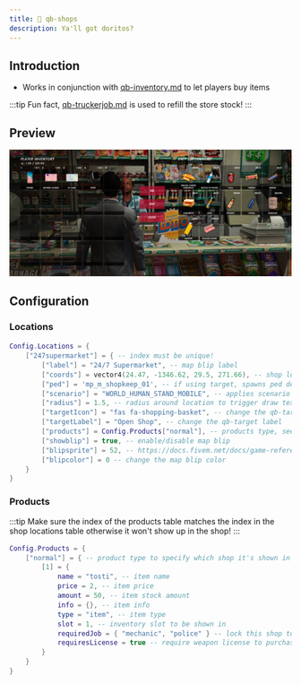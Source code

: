 ```yaml
---
title: 🏪 qb-shops
description: Ya'll got doritos?
---
```


## Introduction

* Works in conjunction with [qb-inventory.md](qb-inventory.md "mention") to let players buy items

:::tip
Fun fact, [qb-truckerjob.md](qb-truckerjob.md "mention") is used to refill the store stock!
:::

## Preview

![](../../../assets/shops.png)

## Configuration

### Locations

```lua
Config.Locations = {
    ["247supermarket"] = { -- index must be unique!
        ["label"] = "24/7 Supermarket", -- map blip label
        ["coords"] = vector4(24.47, -1346.62, 29.5, 271.66), -- shop location
        ["ped"] = 'mp_m_shopkeep_01', -- if using target, spawns ped defined here
        ["scenario"] = "WORLD_HUMAN_STAND_MOBILE", -- applies scenario to ped
        ["radius"] = 1.5, -- radius around location to trigger draw text
        ["targetIcon"] = "fas fa-shopping-basket", -- change the qb-target icon
        ["targetLabel"] = "Open Shop", -- change the qb-target label
        ["products"] = Config.Products["normal"], -- products type, see below
        ["showblip"] = true, -- enable/disable map blip
        ["blipsprite"] = 52, -- https://docs.fivem.net/docs/game-references/blips
        ["blipcolor"] = 0 -- change the map blip color
    }
}
```

### Products

:::tip
Make sure the index of the products table matches the index in the shop locations table otherwise it won't show up in the shop!
:::

```lua
Config.Products = {
    ["normal"] = { -- product type to specify which shop it's shown in
        [1] = {
            name = "tosti", -- item name
            price = 2, -- item price
            amount = 50, -- item stock amount
            info = {}, -- item info
            type = "item", -- item type
            slot = 1, -- inventory slot to be shown in
            requiredJob = { "mechanic", "police" } -- lock this shop to job/s
            requiresLicense = true -- require weapon license to purchase
        }
    }
}
```

